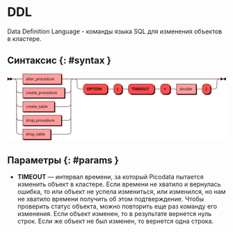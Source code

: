 # DDL

Data Definition Language - команды языка SQL для изменения объектов в кластере.

## Синтаксис {: #syntax }

![DDL](../../images/ebnf/ddl.svg)

## Параметры {: #params }

* **TIMEOUT** — интервал времени, за который Picodata пытается изменить объект в кластере.
  Если времени не хватило и вернулась ошибка, то или объект не успела измениться, или
  изменился, но нам не хватило времени получить об этом подтверждение. Чтобы проверить
  статус объекта, можно повторить еще раз команду его изменения. Если объект изменен,
  то в результате вернется нуль строк. Если же объект не был изменен, то вернется одна строка.
